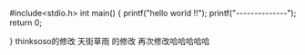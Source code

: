 #include<stdio.h>
int main()
{
    printf("hello world !!");
    printf("--------------");
    return 0;

}
thinksoso的修改
天街草雨 的修改
再次修改哈哈哈哈哈
